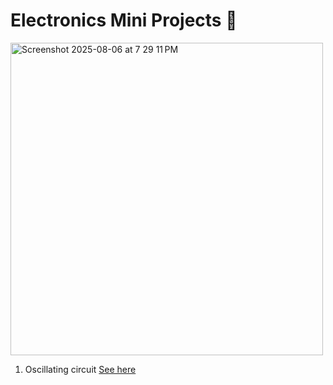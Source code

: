 # Electronics Mini Projects 🔌

<img width="auto" height="500" alt="Screenshot 2025-08-06 at 7 29 11 PM" src="https://github.com/user-attachments/assets/6ea2c6d4-bee7-4088-b663-8b2a9a016b80" />

1) Oscillating circuit [See here](https://github.com/JohnPaulNaiju/Electronics-Mini-Projects/blob/main/Oscillating-Circuit.md)
